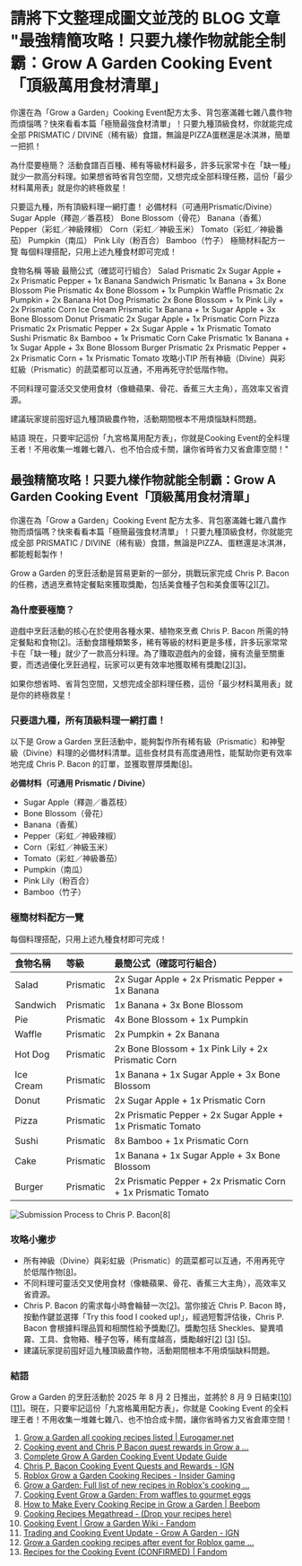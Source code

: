 # 請將下文整理成圖文並茂的 BLOG 文章 "最強精簡攻略！只要九樣作物就能全制霸：Grow A Garden Cooking Event「頂級萬用食材清單」

你還在為「Grow a Garden」Cooking Event配方太多、背包塞滿雜七雜八農作物而煩惱嗎？快來看看本篇「極簡最強食材清單」！只要九種頂級食材，你就能完成全部 PRISMATIC / DIVINE（稀有級）食譜，無論是PIZZA蛋糕還是冰淇淋，簡單一把抓！

為什麼要極簡？
活動食譜百百種、稀有等級材料最多，許多玩家常卡在「缺一種」就少一款高分料理。如果想省時省背包空間，又想完成全部料理任務，這份「最少材料萬用表」就是你的終極救星！

只要這九種，所有頂級料理一網打盡！
必備材料（可通用Prismatic/Divine）
Sugar Apple（釋迦／番荔枝）
Bone Blossom（骨花）
Banana（香蕉）
Pepper（彩虹／神級辣椒）
Corn（彩虹／神級玉米）
Tomato（彩虹／神級番茄）
Pumpkin（南瓜）
Pink Lily（粉百合）
Bamboo（竹子）
極簡材料配方一覽
每個料理搭配，只用上述九種食材即可完成！

食物名稱	等級	最簡公式（確認可行組合）
Salad	Prismatic	2x Sugar Apple + 2x Prismatic Pepper + 1x Banana
Sandwich	Prismatic	1x Banana + 3x Bone Blossom
Pie	Prismatic	4x Bone Blossom + 1x Pumpkin
Waffle	Prismatic	2x Pumpkin + 2x Banana
Hot Dog	Prismatic	2x Bone Blossom + 1x Pink Lily + 2x Prismatic Corn
Ice Cream	Prismatic	1x Banana + 1x Sugar Apple + 3x Bone Blossom
Donut	Prismatic	2x Sugar Apple + 1x Prismatic Corn
Pizza	Prismatic	2x Prismatic Pepper + 2x Sugar Apple + 1x Prismatic Tomato
Sushi	Prismatic	8x Bamboo + 1x Prismatic Corn
Cake	Prismatic	1x Banana + 1x Sugar Apple + 3x Bone Blossom
Burger	Prismatic	2x Prismatic Pepper + 2x Prismatic Corn + 1x Prismatic Tomato
攻略小TIP
所有神級（Divine）與彩虹級（Prismatic）的蔬菜都可以互通，不用再死守於低階作物。

不同料理可靈活交叉使用食材（像糖蘋果、骨花、香蕉三大主角），高效率又省資源。

建議玩家提前囤好這九種頂級農作物，活動期間根本不用煩惱缺料問題。

結語
現在，只要牢記這份「九宮格萬用配方表」，你就是Cooking Event的全料理王者！不用收集一堆雜七雜八、也不怕合成卡關，讓你省時省力又省倉庫空間！"

## 最強精簡攻略！只要九樣作物就能全制霸：Grow A Garden Cooking Event「頂級萬用食材清單」

你還在為「Grow a Garden」Cooking Event 配方太多、背包塞滿雜七雜八農作物而煩惱嗎？快來看看本篇「極簡最強食材清單」！只要九種頂級食材，你就能完成全部 PRISMATIC / DIVINE（稀有級）食譜，無論是PIZZA、蛋糕還是冰淇淋，都能輕鬆製作！

Grow a Garden 的烹飪活動是貿易更新的一部分，挑戰玩家完成 Chris P. Bacon 的任務，透過烹煮特定餐點來獲取獎勵，包括美食種子包和美食蛋等[[2](https://www.eurogamer.net/cooking-event-chris-p-bacon-quest-rewards-grow-a-garden)][[7](https://m.economictimes.com/news/international/us/grow-a-garden-cooking-event-ingredient-list-and-recipe-list-feeding-the-pig-npc/articleshow/123064279.cms)]。
### **為什麼要極簡？**

遊戲中烹飪活動的核心在於使用各種水果、植物來烹煮 Chris P. Bacon 所需的特定餐點和食物[[2](https://www.eurogamer.net/cooking-event-chris-p-bacon-quest-rewards-grow-a-garden)]。活動食譜種類繁多，稀有等級的材料更是多樣，許多玩家常常卡在「缺一種」就少了一款高分料理。為了賺取遊戲內的金錢，擁有流量至關重要，而透過優化烹飪過程，玩家可以更有效率地獲取稀有獎勵[[2](https://www.eurogamer.net/cooking-event-chris-p-bacon-quest-rewards-grow-a-garden)][[3](https://progameguides.com/roblox/complete-grow-a-garden-cooking-event-update-guide/)]。

如果你想省時、省背包空間，又想完成全部料理任務，這份「最少材料萬用表」就是你的終極救星！
### **只要這九種，所有頂級料理一網打盡！**

以下是 Grow a Garden 烹飪活動中，能夠製作所有稀有級（Prismatic）和神聖級（Divine）料理的必備材料清單。這些食材具有高度通用性，能幫助你更有效率地完成 Chris P. Bacon 的訂單，並獲取豐厚獎勵[[8](https://beebom.com/grow-a-garden-cooking-recipe-list/)]。

**必備材料（可通用 Prismatic / Divine）**

*   Sugar Apple（釋迦／番荔枝）
*   Bone Blossom（骨花）
*   Banana（香蕉）
*   Pepper（彩虹／神級辣椒）
*   Corn（彩虹／神級玉米）
*   Tomato（彩虹／神級番茄）
*   Pumpkin（南瓜）
*   Pink Lily（粉百合）
*   Bamboo（竹子）

### **極簡材料配方一覽**

每個料理搭配，只用上述九種食材即可完成！

| 食物名稱  | 等級      | 最簡公式（確認可行組合）                  |
| :-------- | :-------- | :---------------------------------------- |
| Salad     | Prismatic | 2x Sugar Apple + 2x Prismatic Pepper + 1x Banana |
| Sandwich  | Prismatic | 1x Banana + 3x Bone Blossom             |
| Pie       | Prismatic | 4x Bone Blossom + 1x Pumpkin            |
| Waffle    | Prismatic | 2x Pumpkin + 2x Banana                  |
| Hot Dog   | Prismatic | 2x Bone Blossom + 1x Pink Lily + 2x Prismatic Corn |
| Ice Cream | Prismatic | 1x Banana + 1x Sugar Apple + 3x Bone Blossom |
| Donut     | Prismatic | 2x Sugar Apple + 1x Prismatic Corn      |
| Pizza     | Prismatic | 2x Prismatic Pepper + 2x Sugar Apple + 1x Prismatic Tomato |
| Sushi     | Prismatic | 8x Bamboo + 1x Prismatic Corn           |
| Cake      | Prismatic | 1x Banana + 1x Sugar Apple + 3x Bone Blossom |
| Burger    | Prismatic | 2x Prismatic Pepper + 2x Prismatic Corn + 1x Prismatic Tomato |

![Submission Process to Chris P. Bacon[8]](https://static.beebom.com/wp-content/uploads/2025/08/Submit-food-items-to-Chris-P-NPC.jpg?w=1024)

### **攻略小撇步**

*   所有神級（Divine）與彩虹級（Prismatic）的蔬菜都可以互通，不用再死守於低階作物[[8](https://beebom.com/grow-a-garden-cooking-recipe-list/)]。
*   不同料理可靈活交叉使用食材（像糖蘋果、骨花、香蕉三大主角），高效率又省資源。
*   Chris P. Bacon 的需求每小時會輪替一次[[2](https://www.eurogamer.net/cooking-event-chris-p-bacon-quest-rewards-grow-a-garden)]。當你接近 Chris P. Bacon 時，按動作鍵並選擇「Try this food I cooked up!」，經過短暫評估後，Chris P. Bacon 會根據料理品質和相關性給予獎勵[[7](https://m.economictimes.com/news/international/us/grow-a-garden-cooking-event-ingredient-list-and-recipe-list-feeding-the-pig-npc/articleshow/123064279.cms)]。獎勵包括 Sheckles、變異噴霧、工具、食物箱、種子包等，稀有度越高，獎勵越好[[2](https://www.eurogamer.net/cooking-event-chris-p-bacon-quest-rewards-grow-a-garden)] [[3](https://progameguides.com/roblox/complete-grow-a-garden-cooking-event-update-guide/)] [[5](https://insider-gaming.com/roblox-grow-a-garden-cooking-recipes-bacon-update/)]。
*   建議玩家提前囤好這九種頂級農作物，活動期間根本不用煩惱缺料問題。

### **結語**

Grow a Garden 的烹飪活動於 2025 年 8 月 2 日推出，並將於 8 月 9 日結束[[10](https://growagarden.fandom.com/wiki/Cooking_Event)][[11](https://www.ign.com/wikis/grow-a-garden/Trading_and_Cooking_Event_Update)]。現在，只要牢記這份「九宮格萬用配方表」，你就是 Cooking Event 的全料理王者！不用收集一堆雜七雜八、也不怕合成卡關，讓你省時省力又省倉庫空間！

1. [Grow a Garden all cooking recipes listed | Eurogamer.net](https://www.eurogamer.net/grow-a-garden-all-cooking-recipes-listed)
2. [Cooking event and Chris P Bacon quest rewards in Grow a ...](https://www.eurogamer.net/cooking-event-chris-p-bacon-quest-rewards-grow-a-garden)
3. [Complete Grow A Garden Cooking Event Update Guide](https://progameguides.com/roblox/complete-grow-a-garden-cooking-event-update-guide/)
4. [Chris P. Bacon Cooking Event Quests and Rewards - IGN](https://www.ign.com/wikis/grow-a-garden/Chris_P._Bacon_Cooking_Event_Quests_and_Rewards)
5. [Roblox Grow a Garden Cooking Recipes - Insider Gaming](https://insider-gaming.com/roblox-grow-a-garden-cooking-recipes-bacon-update/)
6. [Grow a Garden: Full list of new recipes in Roblox's cooking ...](https://www.hindustantimes.com/trending/us/grow-a-garden-full-list-of-new-recipes-in-roblox-s-cooking-event-update-101754157289526.html)
7. [Cooking Event Grow a Garden: From waffles to gourmet eggs](https://m.economictimes.com/news/international/us/grow-a-garden-cooking-event-ingredient-list-and-recipe-list-feeding-the-pig-npc/articleshow/123064279.cms)
8. [How to Make Every Cooking Recipe in Grow a Garden | Beebom](https://beebom.com/grow-a-garden-cooking-recipe-list/)
9. [Cooking Recipes Megathread - (Drop your recipes here)](https://www.reddit.com/r/growagarden/comments/1mfv64o/cooking_recipes_megathread_drop_your_recipes_here/)
10. [Cooking Event | Grow a Garden Wiki - Fandom](https://growagarden.fandom.com/wiki/Cooking_Event)
11. [Trading and Cooking Event Update - Grow A Garden - IGN](https://www.ign.com/wikis/grow-a-garden/Trading_and_Cooking_Event_Update)
12. [Grow a Garden cooking recipes after event for Roblox game ...](https://ftw.usatoday.com/story/tech/gaming/2025/08/02/grow-a-garden-cooking-recipes-event-roblox/85490230007/)
13. [Recipes for the Cooking Event (CONFIRMED) | Fandom](https://growagarden.fandom.com/f/p/4400000000000111891)